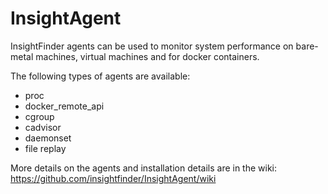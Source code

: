 # InsightAgent
InsightFinder agents can be used to monitor system performance on bare-metal machines, virtual machines and for docker containers.

The following types of agents are available:
 - proc
 - docker_remote_api
 - cgroup
 - cadvisor
 - daemonset
 - file replay

More details on the agents and installation details are in the wiki: https://github.com/insightfinder/InsightAgent/wiki
